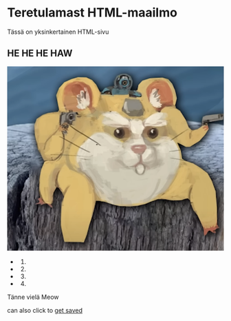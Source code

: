 #  Teretulamast HTML-maailmo

Tässä on yksinkertainen HTML-sivu

## HE HE HE HAW
![kuva esim](kuva.png)


- 1.
- 2.
- 3.
- 4.

Tänne vielä Meow

can also click to [get saved](https://www.biblegateway.com/versions/King-James-Version-KJV-Bible/)


